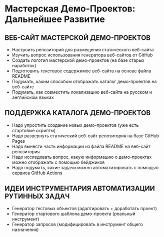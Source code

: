 # Мастерская Демо-Проектов: Дальнейшее Развитие

## ВЕБ-САЙТ МАСТЕРСКОЙ ДЕМО-ПРОЕКТОВ

- Настроить репозиторий для размещения статического веб-сайта
- Изучить вопрос использования генератора веб-сайтов от GitHub
- Создать логотип мастерской демо-проектов (на базе старых наработок)
- Подготовить текстовое содержимое веб-сайта на основе файла README
- Подумать, каким способом отображать каталог демо-проектов на веб-сайте
- Подумать, как совместить локализацию веб-сайта на русском и английском языках

## ПОДДЕРЖКА КАТАЛОГА ДЕМО-ПРОЕКТОВ

- Надо упростить создание новых демо-проектов (уже есть стартовые скрипты)
- Надо развернуть статический веб-сайт репозитория на базе GitHub Pages
- Надо вынести часть информации из файла README на веб-сайт репозитория
- Надо исследовать вопрос, какую информацию о демо-проектах можно отображать с помощью бейджиков
- Надо подумать, какие задачи можно автоматизировать с помощью сервиса GitHub Actions

## ИДЕИ ИНСТРУМЕНТАРИЯ АВТОМАТИЗАЦИИ РУТИННЫХ ЗАДАЧ

- Генератор тестовых объектов (адаптировать + доработать проект)
- Генератор стартового шаблона демо-проекта (реальный инструмент)
- Генератор запросов (модифицировать в инструмент общего назначения)
